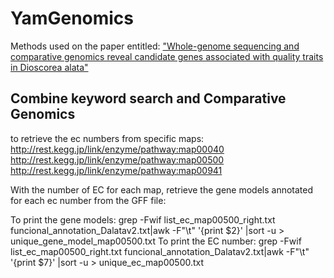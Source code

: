 # YamGenomics

Methods used on the paper entitled: ["Whole-genome sequencing and comparative genomics reveal candidate genes associated with quality traits in Dioscorea alata"](https://www.biorxiv.org/content/10.1101/2023.03.17.532727v2.abstract)


## Combine keyword search and Comparative Genomics

to retrieve the ec numbers from specific maps: 
http://rest.kegg.jp/link/enzyme/pathway:map00040
http://rest.kegg.jp/link/enzyme/pathway:map00500
http://rest.kegg.jp/link/enzyme/pathway:map00941

With the number of EC for each map, retrieve the gene models annotated for each ec number from the GFF file: 

To print the gene models: 
grep -Fwif list_ec_map00500_right.txt funcional_annotation_Dalatav2.txt|awk -F"\t" '{print $2}' |sort -u > unique_gene_model_map00500.txt
To print the EC number: 
grep -Fwif list_ec_map00500_right.txt funcional_annotation_Dalatav2.txt|awk -F"\t" '{print $7}' |sort -u > unique_ec_map00500.txt

